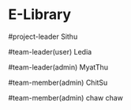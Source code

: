 # E-Library

#project-leader Sithu

#team-leader(user) Ledia

#team-leader(admin) MyatThu

#team-member(admin) ChitSu

#team-member(admin) chaw chaw
